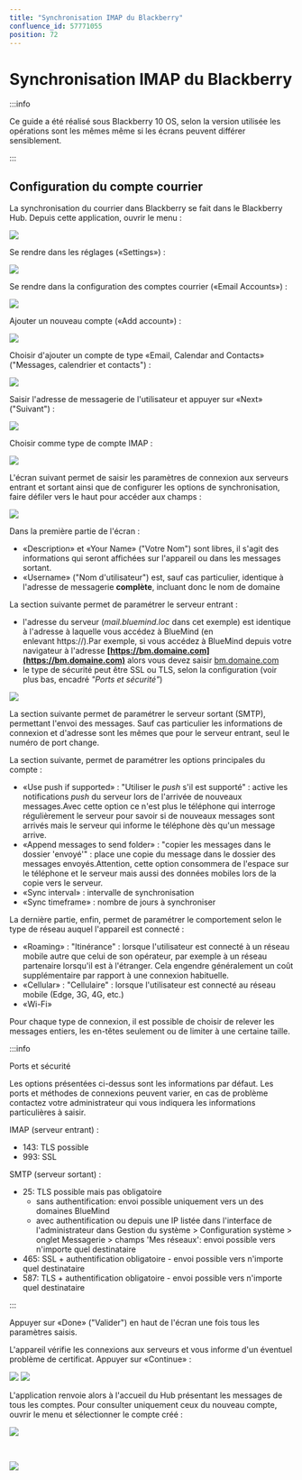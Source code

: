 ```yaml
---
title: "Synchronisation IMAP du Blackberry"
confluence_id: 57771055
position: 72
---
```

# Synchronisation IMAP du Blackberry


:::info

Ce guide a été réalisé sous Blackberry 10 OS, selon la version utilisée les opérations sont les mêmes même si les écrans peuvent différer sensiblement.

:::


## Configuration du compte courrier

La synchronisation du courrier dans Blackberry se fait dans le Blackberry Hub.
Depuis cette application, ouvrir le menu :

![](../../../../attachments/57771055/57771056.png)

Se rendre dans les réglages («Settings») :

![](../../../../attachments/57771055/57771068.png)

Se rendre dans la configuration des comptes courrier («Email Accounts») :

![](../../../../attachments/57771055/57771067.png)

Ajouter un nouveau compte («Add account») :

![](../../../../attachments/57771055/57771066.png)

Choisir d'ajouter un compte de type «Email, Calendar and Contacts» ("Messages, calendrier et contacts") :

![](../../../../attachments/57771055/57771065.png)

Saisir l'adresse de messagerie de l'utilisateur et appuyer sur «Next» ("Suivant") :

![](../../../../attachments/57771055/57771064.png)

Choisir comme type de compte IMAP :

![](../../../../attachments/57771055/57771063.png)

L'écran suivant permet de saisir les paramètres de connexion aux serveurs entrant et sortant ainsi que de configurer les options de synchronisation, faire défiler vers le haut pour accéder aux champs :

![](../../../../attachments/57771055/57771062.png)

Dans la première partie de l'écran :

- «Description» et «Your Name» ("Votre Nom") sont libres, il s'agit des informations qui seront affichées sur l'appareil ou dans les messages sortant.
- «Username» ("Nom d'utilisateur") est, sauf cas particulier, identique à l'adresse de messagerie **complète**, incluant donc le nom de domaine


La section suivante permet de paramétrer le serveur entrant :

- l'adresse du serveur (*mail.bluemind.loc* dans cet exemple) est identique à l'adresse à laquelle vous accédez à BlueMind (en enlevant https://).Par exemple, si vous accédez à BlueMind depuis votre navigateur à l'adresse **[https://bm.domaine.com](https://bm.domaine.com)** alors vous devez saisir [bm.domaine.com](http://bm.domaine.com)
- le type de sécurité peut être SSL ou TLS, selon la configuration (voir plus bas, encadré *"Ports et sécurité"*)


![](../../../../attachments/57771055/57771061.png)

La section suivante permet de paramétrer le serveur sortant (SMTP), permettant l'envoi des messages. Sauf cas particulier les informations de connexion et d'adresse sont les mêmes que pour le serveur entrant, seul le numéro de port change.

La section suivante, permet de paramétrer les options principales du compte :

- «Use push if supported» : "Utiliser le *push* s'il est supporté" : active les notifications *push* du serveur lors de l'arrivée de nouveaux messages.Avec cette option ce n'est plus le téléphone qui interroge régulièrement le serveur pour savoir si de nouveaux messages sont arrivés mais le serveur qui informe le téléphone dès qu'un message arrive.
- «Append messages to send folder» : "copier les messages dans le dossier 'envoyé'" : place une copie du message dans le dossier des messages envoyés.Attention, cette option consommera de l'espace sur le téléphone et le serveur mais aussi des données mobiles lors de la copie vers le serveur.
- «Sync interval» : intervalle de synchronisation
- «Sync timeframe» : nombre de jours à synchroniser


La dernière partie, enfin, permet de paramétrer le comportement selon le type de réseau auquel l'appareil est connecté :

- «Roaming» : "Itinérance" : lorsque l'utilisateur est connecté à un réseau mobile autre que celui de son opérateur, par exemple à un réseau partenaire lorsqu'il est à l'étranger. Cela engendre généralement un coût supplémentaire par rapport à une connexion habituelle.
- «Cellular» : "Cellulaire" : lorsque l'utilisateur est connecté au réseau mobile (Edge, 3G, 4G, etc.)
- «Wi-Fi»


Pour chaque type de connexion, il est possible de choisir de relever les messages entiers, les en-têtes seulement ou de limiter à une certaine taille.


:::info

Ports et sécurité

Les options présentées ci-dessus sont les informations par défaut. Les ports et méthodes de connexions peuvent varier, en cas de problème contactez votre administrateur qui vous indiquera les informations particulières à saisir.

IMAP (serveur entrant) :

- 143: TLS possible
- 993: SSL


SMTP (serveur sortant) :

- 25: TLS possible mais pas obligatoire
    - sans authentification: envoi possible uniquement vers un des domaines BlueMind
    - avec authentification ou depuis une IP listée dans l'interface de l'administrateur dans Gestion du système > Configuration système > onglet Messagerie > champs 'Mes réseaux': envoi possible vers n'importe quel destinataire
- 465: SSL + authentification obligatoire - envoi possible vers n'importe quel destinataire
- 587: TLS + authentification obligatoire - envoi possible vers n'importe quel destinataire


:::

Appuyer sur «Done» ("Valider") en haut de l'écran une fois tous les paramètres saisis.

L'appareil vérifie les connexions aux serveurs et vous informe d'un éventuel problème de certificat. Appuyer sur «Continue» :

![](../../../../attachments/57771055/57771060.png) ![](../../../../attachments/57771055/57771059.png)

L'application renvoie alors à l'accueil du Hub présentant les messages de tous les comptes. Pour consulter uniquement ceux du nouveau compte, ouvrir le menu et sélectionner le compte créé :

![](../../../../attachments/57771055/57771058.png)

 

![](../../../../attachments/57771055/57771057.png)


 

 

 

 

